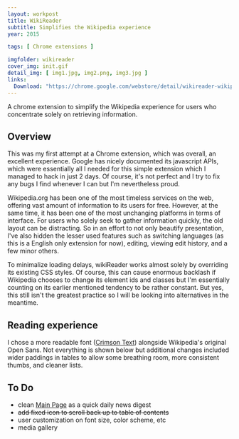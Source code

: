 ```yaml
---
layout: workpost
title: WikiReader
subtitle: Simplifies the Wikipedia experience
year: 2015

tags: [ Chrome extensions ]

imgfolder: wikireader
cover_img: init.gif
detail_img: [ img1.jpg, img2.png, img3.jpg ]
links:
  Download: "https://chrome.google.com/webstore/detail/wikireader-wikipedia-simp/jmhkjngkhknhjmanjmaljpaigdinhdcf"
---
```



A chrome extension to simplify the Wikipedia experience for users who concentrate solely on retrieving information.

## Overview
This was my first attempt at a Chrome extension, which was overall, an excellent experience. Google has nicely documented its javascript APIs, which were essentially all I needed for this simple extension which I managed to hack in just 2 days. Of course, it's not perfect and I try to fix any bugs I find whenever I can but I'm nevertheless proud.

Wikipedia.org has been one of the most timeless services on the web, offering vast amount of information to its users for free. However, at the same time, it has been one of the most unchanging platforms in terms of interface. For users who solely seek to gather information quickly, the old layout can be distracting. So in an effort to not only beautify presentation, I've also hidden the lesser used features such as switching languages (as this is a English only extension for now), editing, viewing edit history, and a few minor others.

To minimalize loading delays, wikiReader works almost solely by overriding its existing CSS styles. Of course, this can cause enormous backlash if Wikipedia chooses to change its element ids and classes but I'm essentially counting on its earlier mentioned tendency to be rather constant. But yes, this still isn't the greatest practice so I will be looking into alternatives in the meantime.

## Reading experience
I chose a more readable font ([Crimson Text][crimson]) alongside Wikipedia's original Open Sans. Not everything is shown below but additional changes included wider paddings in tables to allow some breathing room, more consistent thumbs, and cleaner lists.

## To Do
- clean <a href="http://en.wikipedia.org/wiki/Main_Page" target="_blank">Main Page</a> as a quick daily news digest
- <s>add fixed icon to scroll back up to table of contents</s>
- user customization on font size, color scheme, etc
- media gallery

[crimson]: https://www.google.com/fonts/specimen/Crimson+Text
